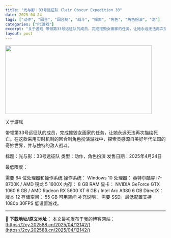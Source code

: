 ```yaml
---
title: "光与影：33号远征队 Clair Obscur Expedition 33"
date: 2025-04-24
tags: ["动作", "回合", "回合制", "战斗", "探索", "角色", "角色扮演", "龙"]
categories: ["PC游戏"]
excerpt: "关于游戏 带领第33号远征队的成员，完成摧毁女画家的任务，让她永远无法再次描绘死亡。在这款采用实时机制的回合制角色扮演游戏中，探索灵感源自美好年代法国的奇妙世界，并与独特的敌人战斗。 标题：光与影：33号远征队 类型：动作，角色扮演 发售日期：2025年4月24日 最低限度： 需要 64 位处理器和&hellip;"
layout: post
---
```


<img class="aligncenter size-full wp-image-12124" src="https://2cy.202588.cn/wp-content/uploads/2025/04/2025042407273132.webp" alt="" width="460" height="215" />

关于游戏

带领第33号远征队的成员，完成摧毁女画家的任务，让她永远无法再次描绘死亡。在这款采用实时机制的回合制角色扮演游戏中，探索灵感源自美好年代法国的奇妙世界，并与独特的敌人战斗。

标题：光与影：33号远征队
类型：动作，角色扮演
发售日期：2025年4月24日

最低限度：

需要 64 位处理器和操作系统
操作系统： Windows 10
处理器： 英特尔酷睿 i7-8700K / AMD 锐龙 5 1600X
内存： 8 GB RAM
显卡： NVIDIA GeForce GTX 1060 6 GB / AMD Radeon RX 5600 XT 6 GB / Intel Arc A380 6 GB
DirectX： 版本 12
存储空间： 55 GB 可用空间
补充说明： 需要 SSD。最低配置支持 1080p 30FPS 低设置游戏。

---
📖 **下载地址/原文地址：** 本文最初发布于我的博客网站：[https://2cy.202588.cn/2025/04/12142/](https://2cy.202588.cn/2025/04/12142/)
